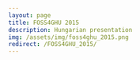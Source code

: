 ```yaml
---
layout: page
title: FOSS4GHU 2015
description: Hungarian presentation
img: /assets/img/foss4ghu_2015.png
redirect: /FOSS4GHU_2015/
---
```


